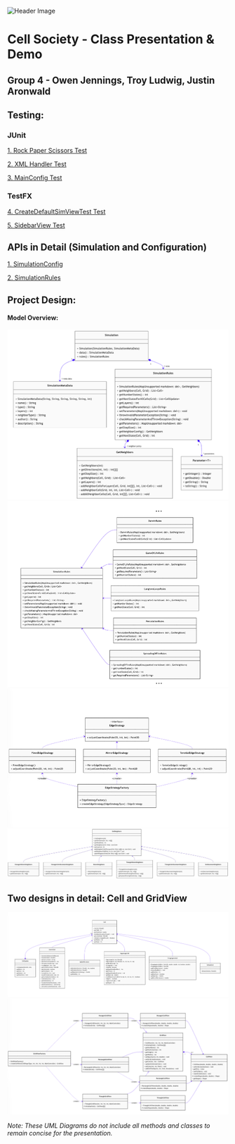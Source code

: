 ![Header Image](demoGif.gif)
# Cell Society - Class Presentation & Demo
## Group 4 - Owen Jennings, Troy Ludwig, Justin Aronwald

## Testing:
### JUnit
[1. Rock Paper Scissors Test](../../src/test/java/cellsociety/model/simulation/rules/RockPaperScissorsRulesTest.java)

[2. XML Handler Test](../../src/test/java/cellsociety/model/xmlhandling/XMLHandlerTest.java)

[3. MainConfig Test](../../src/test/java/cellsociety/config/MainConfigTest.java)

### TestFX
[4. CreateDefaultSimViewTest Test](../../src/test/java/cellsociety/view/CreateDefaultSimViewTest.java)

[5. SidebarView Test](../../src/test/java/cellsociety/view/SidebarViewTest.java)


## APIs in Detail (Simulation and Configuration)
[1. SimulationConfig](../../src/main/java/cellsociety/config/SimulationConfig.java)

[2. SimulationRules](../../src/main/java/cellsociety/model/simulation/SimulationRules.java)
## Project Design:

#### Model Overview:

![Simulation Overview](diagrams/modelOverview.png)
![Simulation Rules](diagrams/simulationRules.png)
![Edge Diagram](diagrams/edge.png)
![Neighbor Diagram](diagrams/neighbors.jpeg)

## Two designs in detail: Cell and GridView
![Cell Diagram](diagrams/cell.png)
![View Diagram](diagrams/viewOverview.png)


*Note: These UML Diagrams do not include all methods and classes to remain concise for the
presentation.*